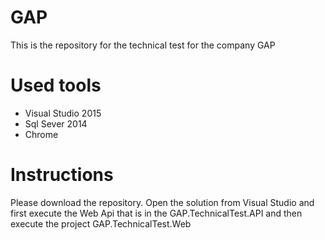 # GAP
This is the repository for the technical test for the company GAP 

# Used tools
  
  - Visual Studio 2015
  - Sql Sever 2014
  - Chrome

# Instructions

Please download the repository. Open the solution from Visual Studio and first execute the Web Api that is in the GAP.TechnicalTest.API and then execute the project GAP.TechnicalTest.Web
